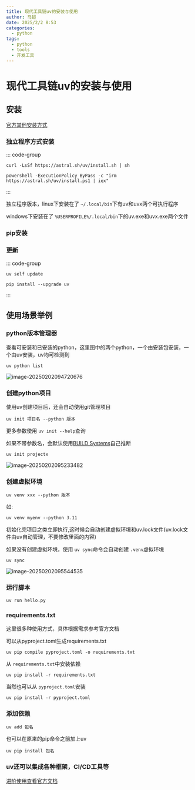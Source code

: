 ```yaml
---
title: 现代工具链uv的安装与使用
author: 马超
date: 2025/2/2 8:53
categories:
  - python
tags:
  - python
  - tools
  - 开发工具
---
```

# 现代工具链uv的安装与使用

## 安装

[官方其他安装方式](https://docs.astral.sh/uv/getting-started/installation/)

### 独立程序方式安装

::: code-group

```mac/linux
curl -LsSf https://astral.sh/uv/install.sh | sh
```

```windows
powershell -ExecutionPolicy ByPass -c "irm https://astral.sh/uv/install.ps1 | iex"
```

:::

独立程序版本，linux下安装在了 `~/.local/bin`下有uv和uvx两个可执行程序

windows下安装在了 `%USERPROFILE%/.local/bin`下的uv.exe和uvx.exe两个文件

### pip安装

### 更新

::: code-group

```独立程序方式
uv self update
```

```pip
pip install --upgrade uv
```

:::

## 使用场景举例

### python版本管理器

查看可安装和已安装的python，这里图中的两个python，一个由安装包安装，一个由uv安装，uv均可检测到

```shell
uv python list
```

![image-20250202094720676](https://pic.ixtd.com/images/2025/02/02/image-20250202094720676.png)

### 创建python项目

使用uv创建项目后，还会自动使用git管理项目

`uv init 项目名 --python 版本`

更多参数使用 `uv init --help`查询

如果不带参数名，会默认使用[BUILD Systems](https://docs.astral.sh/uv/concepts/projects/config/#build-systems)自己推断

```shell
uv init projectx
```

![image-20250202095233482](https://pic.ixtd.com/images/2025/02/02/image-20250202095233482.png)

### 创建虚拟环境

`uv venv xxx --python 版本`

如:

```shell
uv venv myenv --python 3.11
```


初始化完项目之类立即执行,这时候会自动创建虚拟环境和uv.lock文件(uv.lock文件由uv自动管理，不要修改里面的内容)

如果没有创建虚拟环境，使用 `uv sync`命令会自动创建 `.venv`虚拟环境

```shell
uv sync
```

![image-20250202095544535](https://pic.ixtd.com/images/2025/02/02/image-20250202095544535.png)

### 运行脚本

```shell
uv run hello.py
```

### requirements.txt

这里很多种使用方式，具体根据需求参考官方文档

可以从pyproject.toml生成requirements.txt

```shell
uv pip compile pyproject.toml -o requirements.txt
```

从 `requirements.txt`中安装依赖

```shell
uv pip install -r requirements.txt
```

当然也可以从 `pyproject.toml`安装

```shell
uv pip install -r pyproject.toml
```

### 添加依赖

```shell
uv add 包名
```

也可以在原来的pip命令之前加上uv

```shell
uv pip install 包名
```

### uv还可以集成各种框架，CI/CD工具等

[进阶使用查看官方文档](https://docs.astral.sh/uv/guides/integration/fastapi/#migrating-an-existing-fastapi-project)
